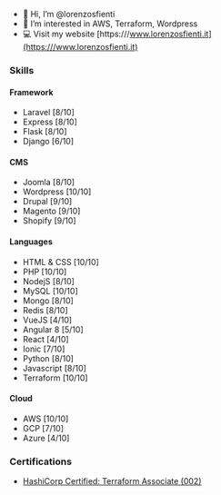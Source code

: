 - 👋 Hi, I’m @lorenzosfienti
- 👀 I’m interested in AWS, Terraform, Wordpress
- 💻 Visit my website [https:///www.lorenzosfienti.it](https:///www.lorenzosfienti.it)

### Skills

#### Framework
- Laravel [8/10] 
- Express [8/10]
- Flask [8/10]
- Django [6/10]

#### CMS
- Joomla [8/10]
- Wordpress [10/10]
- Drupal [9/10]
- Magento [9/10]
- Shopify [9/10]

#### Languages
- HTML & CSS [10/10]
- PHP [10/10]
- NodejS [8/10]
- MySQL [10/10]
- Mongo [8/10]
- Redis [8/10]
- VueJS [4/10]
- Angular 8 [5/10]
- React [4/10]
- Ionic [7/10]
- Python [8/10]
- Javascript [8/10]
- Terraform [10/10]

#### Cloud
- AWS [10/10]
- GCP [7/10]
- Azure [4/10]

### Certifications

- [HashiCorp Certified: Terraform Associate (002)](https://www.credly.com/badges/859f38b9-04db-47a7-b689-8ee85099e8ee)

<!---
lorenzosfienti/lorenzosfienti is a ✨ special ✨ repository because its `README.md` (this file) appears on your GitHub profile.
You can click the Preview link to take a look at your changes.
--->
